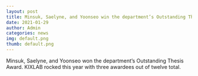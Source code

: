 ```yaml
---
layout: post
title: Minsuk, Saelyne, and Yoonseo win the department’s Outstanding Thesis Award
date: 2021-01-29
author: Admin
categories: news
img: default.png
thumb: default.png
---
```


Minsuk, Saelyne, and Yoonseo won the department’s Outstanding Thesis Award. KIXLAB rocked this year with three awardees out of twelve total.
